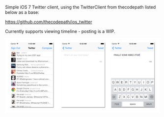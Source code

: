 Simple iOS 7 Twitter client, using the TwitterClient from thecodepath listed below as a base:

https://github.com/thecodepath/ios_twitter

Currently supports viewing timeline - posting is a WIP.

![Screenshot](screenshot.png)
